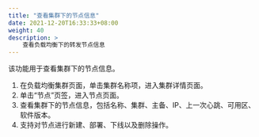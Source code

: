 ```yaml
---
title: "查看集群下的节点信息"
date: 2021-12-20T16:33:33+08:00
weight: 40
description: >
    查看负载均衡下的转发节点信息
---
```


该功能用于查看集群下的节点信息。

1. 在负载均衡集群页面，单击集群名称项，进入集群详情页面。
2. 单击“节点”页签，进入节点页面。
3. 查看集群下的节点信息，包括名称、集群、主备、IP、上一次心跳、可用区、软件版本。
4. 支持对节点进行新建、部署、下线以及删除操作。